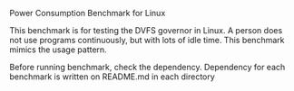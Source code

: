 Power Consumption Benchmark for Linux

This benchmark is for testing the DVFS governor in Linux.
A person does not use programs continuously, but with lots of idle time.
This benchmark mimics the usage pattern.

Before running benchmark, check the dependency.
Dependency for each benchmark is written on README.md in each directory

